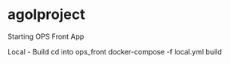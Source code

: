 # agolproject


Starting OPS Front App

Local - Build 
    cd into ops_front
    docker-compose -f local.yml build